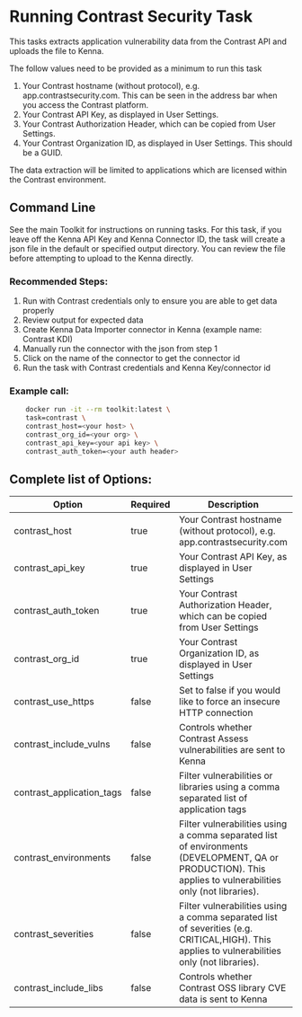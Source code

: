 # Running Contrast Security Task 

This tasks extracts application vulnerability data from the Contrast API and uploads the file to Kenna.

The follow values need to be provided as a minimum to run this task

1. Your Contrast hostname (without protocol), e.g. app.contrastsecurity.com. This can be seen in the address bar when you access the Contrast platform.
1. Your Contrast API Key, as displayed in User Settings.
1. Your Contrast Authorization Header, which can be copied from User Settings.
1. Your Contrast Organization ID, as displayed in User Settings. This should be a GUID.

The data extraction will be limited to applications which are licensed within the Contrast environment.

## Command Line

See the main Toolkit for instructions on running tasks. For this task, if you leave off the Kenna API Key and Kenna Connector ID, the task will create a json file in the default or specified output directory. You can review the file before attempting to upload to the Kenna directly.

### Recommended Steps: 

1. Run with Contrast credentials only to ensure you are able to get data properly
1. Review output for expected data
1. Create Kenna Data Importer connector in Kenna (example name: Contrast KDI) 
1. Manually run the connector with the json from step 1 
1. Click on the name of the connector to get the connector id
1. Run the task with Contrast credentials and Kenna Key/connector id

### Example call: 

```bash 
    docker run -it --rm toolkit:latest \
    task=contrast \
    contrast_host=<your host> \
    contrast_org_id=<your org> \
    contrast_api_key=<your api key> \
    contrast_auth_token=<your auth header>
```

## Complete list of Options:

| Option | Required | Description | default |
| --- | --- | --- | --- |
| contrast_host | true | Your Contrast hostname (without protocol), e.g. app.contrastsecurity.com | n/a |
| contrast_api_key | true | Your Contrast API Key, as displayed in User Settings | n/a |
| contrast_auth_token | true | Your Contrast Authorization Header, which can be copied from User Settings | n/a |
| contrast_org_id | true | Your Contrast Organization ID, as displayed in User Settings | n/a |
| contrast_use_https | false | Set to false if you would like to force an insecure HTTP connection | true |
| contrast_include_vulns | false | Controls whether Contrast Assess vulnerabilities are sent to Kenna | true |
| contrast_application_tags | false | Filter vulnerabilities or libraries using a comma separated list of application tags |  |
| contrast_environments | false | Filter vulnerabilities using a comma separated list of environments (DEVELOPMENT, QA or PRODUCTION). This applies to vulnerabilities only (not libraries).  |  |
| contrast_severities | false | Filter vulnerabilities using a comma separated list of severities (e.g. CRITICAL,HIGH). This applies to vulnerabilities only (not libraries). |  |
| contrast_include_libs | false | Controls whether Contrast OSS library CVE data is sent to Kenna | false |